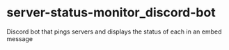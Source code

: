 # server-status-monitor_discord-bot
Discord bot that pings servers and displays the status of each in an embed message
